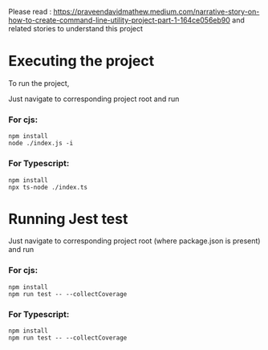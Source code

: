 Please read : https://praveendavidmathew.medium.com/narrative-story-on-how-to-create-command-line-utility-project-part-1-164ce056eb90 and related stories to understand this project


# Executing the project

To run the project, 


Just navigate to corresponding project root and run

### For cjs:

```
npm install
node ./index.js -i
```
### For Typescript:

```
npm install
npx ts-node ./index.ts
```


# Running Jest test

Just navigate to corresponding project root (where package.json is present) and run

### For cjs:

```
npm install
npm run test -- --collectCoverage
```
### For Typescript:

```
npm install
npm run test -- --collectCoverage
```